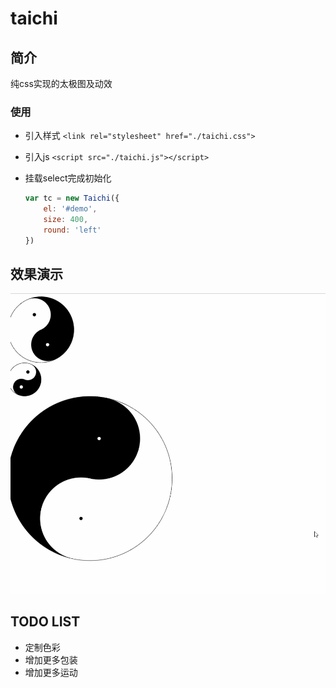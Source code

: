 # taichi #
## 简介 ##
  纯css实现的太极图及动效
### 使用 ###

* 引入样式 `<link rel="stylesheet" href="./taichi.css">`

* 引入js  `<script src="./taichi.js"></script>`

* 挂载select完成初始化  

   ```js
   var tc = new Taichi({
       el: '#demo',
       size: 400,
       round: 'left'
   })
   
   ```

## 效果演示 ##

![丢失图像](https://github.com/WanderHuang/js-components/blob/master/docs/taichi_demo.gif)

## TODO LIST ##
* 定制色彩
* 增加更多包装
* 增加更多运动
